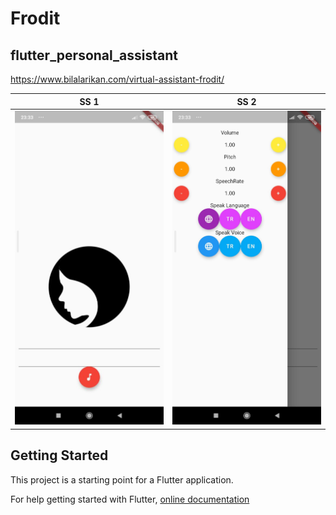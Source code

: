 # Frodit

## flutter_personal_assistant

https://www.bilalarikan.com/virtual-assistant-frodit/

| SS 1                                | SS 2                                |
| ----------------------------------- | ----------------------------------- |
| ![Alt text](/SS/1.jpg?raw=true "1") | ![Alt text](/SS/2.jpg?raw=true "2") |

## Getting Started

This project is a starting point for a Flutter application.

For help getting started with Flutter,
[online documentation](https://flutter.io/docs)
